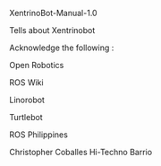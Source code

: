 
XentrinoBot-Manual-1.0

Tells about Xentrinobot

Acknowledge the following :

Open Robotics

ROS Wiki

Linorobot

Turtlebot

ROS Philippines



Christopher Coballes
Hi-Techno Barrio
